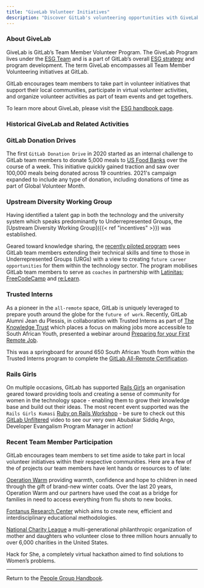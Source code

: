 ```yaml
---
title: "GiveLab Volunteer Initiatives"
description: "Discover GitLab's volunteering opportunities with GiveLab"
---
```


### About GiveLab

GiveLab is GitLab’s Team Member Volunteer Program. The GiveLab Program lives under the [ESG Team](/job-families/legal-and-corporate-affairs/environmental-social-governance/) and is a part of GitLab’s overall [ESG strategy](/handbook/legal/esg/#esg-strategy) and program development. The term GiveLab encompasses all Team Member Volunteering initiatives at GitLab.

GitLab encourages team members to take part in volunteer initiatives that support their local communities, participate in virtual volunteer activities, and organize volunteer activities as part of team events and get togethers.

To learn more about GiveLab, please visit the [ESG handbook page](/handbook/legal/esg/#givelab).

### Historical GiveLab and Related Activities

### GitLab Donation Drives

The first `GitLab Donation Drive` in 2020 started as an internal challenge to GitLab team members to donate 5,000 meals to [US Food Banks](https://www.feedingamerica.org/find-your-local-foodbank) over the course of a week. This initiative quickly gained traction and saw over 100,000 meals being donated across 19 countries. 2021's campaign expanded to include any type of donation, including donations of time as part of Global Volunteer Month.

### Upstream Diversity Working Group

Having identified a talent gap in both the technology and the university system which speaks predominantly to Underrepresented Groups, the [Upstream Diversity Working Group]({{< ref "incentives" >}}) was established.

Geared toward knowledge sharing, the [recently piloted program](/handbook/engineering/volunteer-coaches-for-urgs/) sees GitLab team members extending their technical skills and time to those in Underrepresented Groups (URGs) with a view to creating `future career opportunities` for them within the technology sector.  The program mobilises GitLab team members to serve as `coaches` in partnership with [Latinitas](https://latinitasmagazine.org/); [FreeCodeCamp](https://www.freecodecamp.org/) and [re:Learn](https://relearn.ng/).

### Trusted Interns

As a pioneer in the `all-remote` space, GitLab is uniquely leveraged to prepare youth around the globe for the `future of work`. Recently, GitLab Alumni Jean du Plessis, in collaboration with Trusted Interns as part of [The Knowledge Trust](https://knowledgetrust.org/) which places a focus on making jobs more accessible to South African Youth, presented a webinar around [Preparing for your First Remote Job](https://knowledgetrust.org/trusted-interns-webinar-jean-du-plessis-prepare-for-your-first-remote-job/).

This was a springboard for around 650 South African Youth from within the Trusted Interns program to complete the [GitLab All-Remote Certification](/handbook/company/culture/all-remote/remote-certification/).

### Rails Girls

On multiple occasions, GitLab has supported [Rails Girls](http://railsgirls.com/kumasi_2020.html) an organisation geared toward providing tools and creating a sense of community for women in the technology space - enabling them to grow their knowledge base and build out their ideas.  The most recent event supported was the `Rails Girls Kumasi` [Ruby on Rails Workshop](http://railsgirls.com/kumasi_2020.html) - be sure to check out this [GitLab Unfiltered](https://www.youtube.com/watch?v=E5pe2jrOZpc) video to see our very own Abubakar Siddiq Ango, Developer Evangalism Program Manager in action!

### Recent Team Member Participation

GitLab encourages team members to set time aside to take part in local volunteer initiatives within their respective communities.  Here are a few of the of projects our team members have lent hands or resources to of late:

[Operation Warm](https://www.operationwarm.org/) providing warmth, confidence and hope to children in need through the gift of brand-new winter coats. Over the last 20 years, Operation Warm and our partners have used the coat as a bridge for families in need to access everything from flu shots to new books.

[Fontanus Research Center](https://epale.ec.europa.eu/en/organisations/fontanus-center-ltd) which aims to create new, efficient and interdisciplinary educational methodologies.

[National Charity League](https://www.nationalcharityleague.org/) a multi-generational philanthropic organization of mother and daughters who volunteer close to three million hours annually to over 6,000 charities in the United States.

Hack for She, a completely virtual hackathon aimed to find solutions to Women’s problems.

---

Return to the [People Group Handbook](/handbook/people-group).
